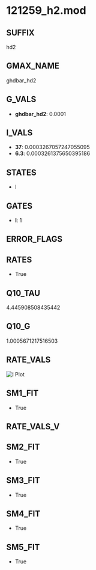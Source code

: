 # 121259_h2.mod

## SUFFIX

hd2

## GMAX_NAME

ghdbar_hd2

## G_VALS

- **ghdbar_hd2**: 0.0001

## I_VALS

- **37**: 0.0003267057247055095
- **6.3**: 0.0003261375650395186

## STATES

- l

## GATES

- **l**: 1

## ERROR_FLAGS


## RATES

- True

## Q10_TAU

4.445908508435442

## Q10_G

1.0005671217516503

## RATE_VALS

![l Plot](/Users/pbozelos/Dropbox/icg-Chai-Panos/supermodels/output_markdown_files/IH/121259_h2.mod/images/l.png)

## SM1_FIT

- True

## RATE_VALS_V

## SM2_FIT

- True

## SM3_FIT

- True

## SM4_FIT

- True

## SM5_FIT

- True

